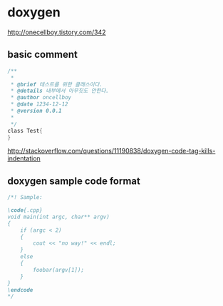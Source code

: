 # doxygen

http://onecellboy.tistory.com/342

## basic comment
```c
/**
 *
 * @brief 테스트를 위한 클래스이다.
 * @details 내부에서 아무짓도 안한다.
 * @author oncellboy
 * @date 1234-12-12
 * @version 0.0.1
 *
 */
class Test{
}
```

http://stackoverflow.com/questions/11190838/doxygen-code-tag-kills-indentation

## doxygen sample code format

```c
/*! Sample:

\code{.cpp}
void main(int argc, char** argv)
{
    if (argc < 2)
    {
        cout << "no way!" << endl;
    }
    else
    {
        foobar(argv[1]);
    }
}
\endcode
*/
```
